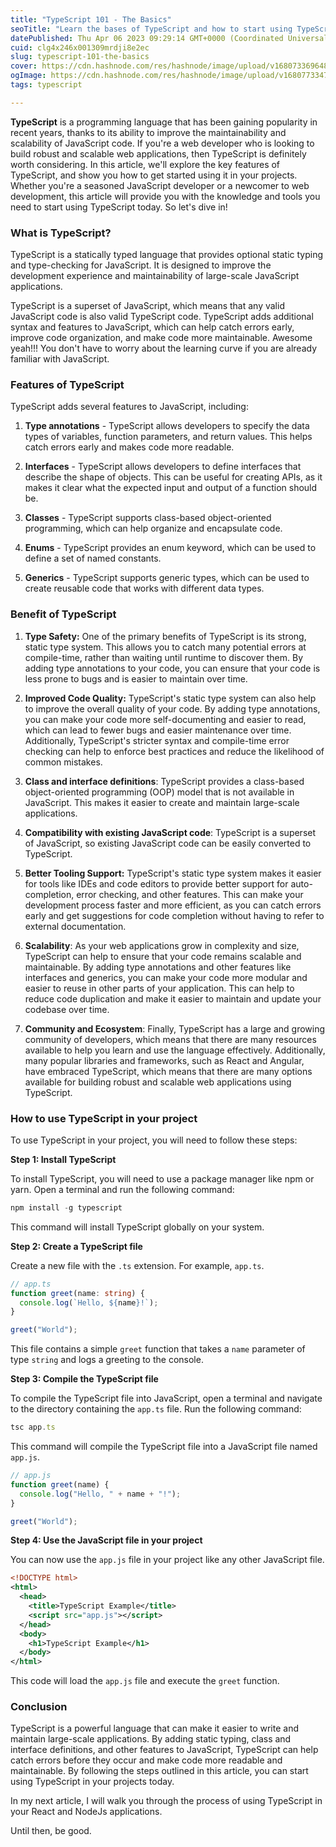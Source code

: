 ```yaml
---
title: "TypeScript 101 - The Basics"
seoTitle: "Learn the bases of TypeScript and how to start using TypeScript in you"
datePublished: Thu Apr 06 2023 09:29:14 GMT+0000 (Coordinated Universal Time)
cuid: clg4x246x001309mrdji8e2ec
slug: typescript-101-the-basics
cover: https://cdn.hashnode.com/res/hashnode/image/upload/v1680733696489/318e9a3f-8f8f-42ca-b98b-8e57f4edab8d.png
ogImage: https://cdn.hashnode.com/res/hashnode/image/upload/v1680773347287/b745414b-b610-4e87-89e7-a95a3d1e4ca1.png
tags: typescript

---
```


**TypeScript** is a programming language that has been gaining popularity in recent years, thanks to its ability to improve the maintainability and scalability of JavaScript code. If you're a web developer who is looking to build robust and scalable web applications, then TypeScript is definitely worth considering. In this article, we'll explore the key features of TypeScript, and show you how to get started using it in your projects. Whether you're a seasoned JavaScript developer or a newcomer to web development, this article will provide you with the knowledge and tools you need to start using TypeScript today. So let's dive in!

### What is TypeScript?

TypeScript is a statically typed language that provides optional static typing and type-checking for JavaScript. It is designed to improve the development experience and maintainability of large-scale JavaScript applications.

TypeScript is a superset of JavaScript, which means that any valid JavaScript code is also valid TypeScript code. TypeScript adds additional syntax and features to JavaScript, which can help catch errors early, improve code organization, and make code more maintainable. Awesome yeah!!! You don't have to worry about the learning curve if you are already familiar with JavaScript.

### Features of TypeScript

TypeScript adds several features to JavaScript, including:

1. **Type annotations** - TypeScript allows developers to specify the data types of variables, function parameters, and return values. This helps catch errors early and makes code more readable.
    
2. **Interfaces** - TypeScript allows developers to define interfaces that describe the shape of objects. This can be useful for creating APIs, as it makes it clear what the expected input and output of a function should be.
    
3. **Classes** - TypeScript supports class-based object-oriented programming, which can help organize and encapsulate code.
    
4. **Enums** - TypeScript provides an enum keyword, which can be used to define a set of named constants.
    
5. **Generics** - TypeScript supports generic types, which can be used to create reusable code that works with different data types.
    

### Benefit of TypeScript

1. **Type Safety:** One of the primary benefits of TypeScript is its strong, static type system. This allows you to catch many potential errors at compile-time, rather than waiting until runtime to discover them. By adding type annotations to your code, you can ensure that your code is less prone to bugs and is easier to maintain over time.
    
2. **Improved Code Quality:** TypeScript's static type system can also help to improve the overall quality of your code. By adding type annotations, you can make your code more self-documenting and easier to read, which can lead to fewer bugs and easier maintenance over time. Additionally, TypeScript's stricter syntax and compile-time error checking can help to enforce best practices and reduce the likelihood of common mistakes.
    
3. **Class and interface definitions**: TypeScript provides a class-based object-oriented programming (OOP) model that is not available in JavaScript. This makes it easier to create and maintain large-scale applications.
    
4. **Compatibility with existing JavaScript code**: TypeScript is a superset of JavaScript, so existing JavaScript code can be easily converted to TypeScript.
    
5. **Better Tooling Support:** TypeScript's static type system makes it easier for tools like IDEs and code editors to provide better support for auto-completion, error checking, and other features. This can make your development process faster and more efficient, as you can catch errors early and get suggestions for code completion without having to refer to external documentation.
    
6. **Scalability**: As your web applications grow in complexity and size, TypeScript can help to ensure that your code remains scalable and maintainable. By adding type annotations and other features like interfaces and generics, you can make your code more modular and easier to reuse in other parts of your application. This can help to reduce code duplication and make it easier to maintain and update your codebase over time.
    
7. **Community and Ecosystem**: Finally, TypeScript has a large and growing community of developers, which means that there are many resources available to help you learn and use the language effectively. Additionally, many popular libraries and frameworks, such as React and Angular, have embraced TypeScript, which means that there are many options available for building robust and scalable web applications using TypeScript.
    

### How to use TypeScript in your project

To use TypeScript in your project, you will need to follow these steps:

**Step 1: Install TypeScript**

To install TypeScript, you will need to use a package manager like npm or yarn. Open a terminal and run the following command:

```typescript
npm install -g typescript
```

This command will install TypeScript globally on your system.

**Step 2: Create a TypeScript file**

Create a new file with the `.ts` extension. For example, `app.ts`.

```typescript
// app.ts
function greet(name: string) {
  console.log(`Hello, ${name}!`);
}

greet("World");
```

This file contains a simple `greet` function that takes a `name` parameter of type `string` and logs a greeting to the console.

**Step 3: Compile the TypeScript file**

To compile the TypeScript file into JavaScript, open a terminal and navigate to the directory containing the `app.ts` file. Run the following command:

```typescript
tsc app.ts
```

This command will compile the TypeScript file into a JavaScript file named `app.js`.

```javascript
// app.js
function greet(name) {
  console.log("Hello, " + name + "!");
}

greet("World");
```

**Step 4: Use the JavaScript file in your project**

You can now use the `app.js` file in your project like any other JavaScript file.

```xml
<!DOCTYPE html>
<html>
  <head>
    <title>TypeScript Example</title>
    <script src="app.js"></script>
  </head>
  <body>
    <h1>TypeScript Example</h1>
  </body>
</html>
```

This code will load the `app.js` file and execute the `greet` function.

### **Conclusion**

TypeScript is a powerful language that can make it easier to write and maintain large-scale applications. By adding static typing, class and interface definitions, and other features to JavaScript, TypeScript can help catch errors before they occur and make code more readable and maintainable. By following the steps outlined in this article, you can start using TypeScript in your projects today.

In my next article, I will walk you through the process of using TypeScript in your React and NodeJs applications.

Until then, be good.